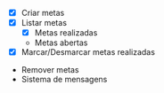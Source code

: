 - [x] Criar metas
- [x] Listar metas
  - [x] Metas realizadas
  - Metas abertas
- [x] Marcar/Desmarcar metas realizadas
- Remover metas
- Sistema de mensagens
